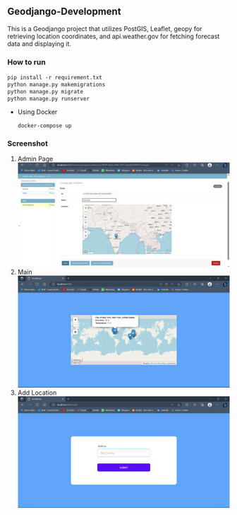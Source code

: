 ## Geodjango-Development
This is a Geodjango project that utilizes PostGIS, Leaflet, geopy for retrieving location coordinates, and api.weather.gov for fetching forecast data and displaying it.

### How to run
```
pip install -r requirement.txt
python manage.py makemigrations
python manage.py migrate
python manage.py runserver
```

* Using Docker
    ```
    docker-compose up
    ```


### Screenshot

1. Admin Page
    ![Admin Page](./screenshots/admin.png "Admin")
2. Main 
    ![Main Page](./screenshots/view.png "main")
3. Add Location
    ![Add Location](./screenshots/add.png "Add Location")